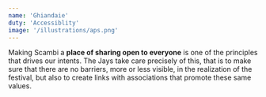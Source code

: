 ```yaml
---
name: 'Ghiandaie'
duty: 'Accessiblity'
image: '/illustrations/aps.png'
---
```


Making Scambi a **place of sharing open to everyone** is one of the principles that drives our intents. The Jays take care precisely of this, that is to make sure that there are no barriers, more or less visible, in the realization of the festival, but also to create links with associations that promote these same values.
